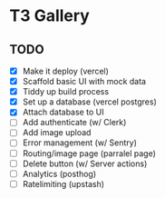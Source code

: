 # T3 Gallery

## TODO

- [x] Make it deploy (vercel)
- [x] Scaffold basic UI with mock data
- [x] Tiddy up build process
- [x] Set up a database (vercel postgres)
- [x] Attach database to UI
- [ ] Add authenticate (w/ Clerk)
- [ ] Add image upload
- [ ] Error management (w/ Sentry)
- [ ] Routing/image page (parralel page)
- [ ] Delete button (w/ Server actions)
- [ ] Analytics (posthog)
- [ ] Ratelimiting (upstash)
